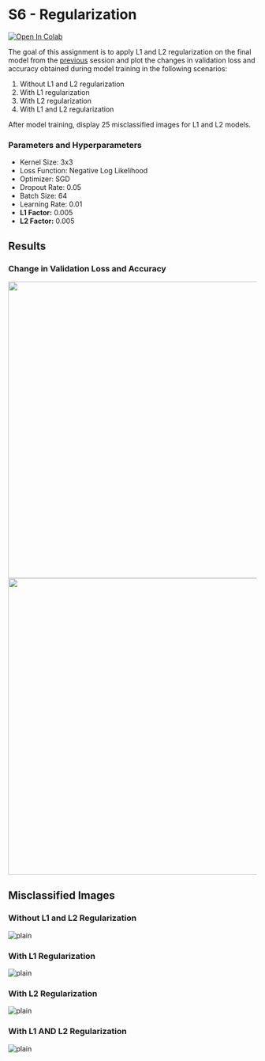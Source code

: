 # S6 - Regularization 

[![Open In Colab](https://colab.research.google.com/assets/colab-badge.svg)](https://colab.research.google.com/github/seepala98/EVA-4/blob/master/PHASE_1/S5/Assinment_6.ipynb)

The goal of this assignment is to apply L1 and L2 regularization on the final model from the [previous](../S4/) session and plot the changes in validation loss and accuracy obtained during model training in the following scenarios:

1. Without L1 and L2 regularization
2. With L1 regularization
3. With L2 regularization
4. With L1 and L2 regularization

After model training, display 25 misclassified images for L1 and L2 models.

### Parameters and Hyperparameters

- Kernel Size: 3x3
- Loss Function: Negative Log Likelihood
- Optimizer: SGD
- Dropout Rate: 0.05
- Batch Size: 64
- Learning Rate: 0.01
- **L1 Factor:** 0.005
- **L2 Factor:** 0.005

## Results

### Change in Validation Loss and Accuracy

<img src="images/LOSS_GRAPH.png" width="600px">
<img src="images/ACCURACY_GRAPH.png" width="600px">

## Misclassified Images

### Without L1 and L2 Regularization

![plain](images/INCORRECT_WITHOUT_L1_L2.png)

### With L1 Regularization

![plain](images/INCORRECT_WITH_L1.png)

### With L2 Regularization

![plain](images/INCORRECT_WITH_L2.png)

### With L1 AND L2 Regularization

![plain](images/INCORRECT_WITH_L1_AND_L2.png)
